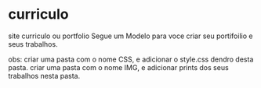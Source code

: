# curriculo
site curriculo ou portfolio
Segue um Modelo para voce criar seu portifoilio e seus trabalhos.

obs: criar uma pasta com o nome CSS, e adicionar o style.css dendro desta pasta.
criar uma pasta com o nome IMG, e adicionar prints dos seus trabalhos nesta pasta.
